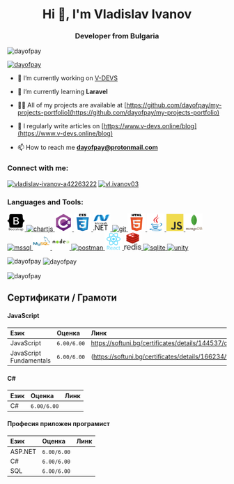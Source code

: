 <h1 align="center">Hi 👋, I'm Vladislav Ivanov</h1>
<h3 align="center">Developer from Bulgaria</h3>

<p align="left"> <img src="https://komarev.com/ghpvc/?username=dayofpay&label=Profile%20views&color=0e75b6&style=flat" alt="dayofpay" /> </p>

<p align="left"> <a href="https://github.com/ryo-ma/github-profile-trophy"><img src="https://github-profile-trophy.vercel.app/?username=dayofpay" alt="dayofpay" /></a> </p>

- 🔭 I’m currently working on [V-DEVS](https://www.v-devs.online/)

- 🌱 I’m currently learning **Laravel**

- 👨‍💻 All of my projects are available at [https://github.com/dayofpay/my-projects-portfolio](https://github.com/dayofpay/my-projects-portfolio)

- 📝 I regularly write articles on [https://www.v-devs.online/blog](https://www.v-devs.online/blog)

- 📫 How to reach me **dayofpay@protonmail.com**

<h3 align="left">Connect with me:</h3>
<p align="left">
<a href="https://linkedin.com/in/vladislav-ivanov-a42263222" target="blank"><img align="center" src="https://raw.githubusercontent.com/rahuldkjain/github-profile-readme-generator/master/src/images/icons/Social/linked-in-alt.svg" alt="vladislav-ivanov-a42263222" height="30" width="40" /></a>
<a href="https://instagram.com/vl.ivanov03" target="blank"><img align="center" src="https://raw.githubusercontent.com/rahuldkjain/github-profile-readme-generator/master/src/images/icons/Social/instagram.svg" alt="vl.ivanov03" height="30" width="40" /></a>
</p>

<h3 align="left">Languages and Tools:</h3>
<p align="left"> <a href="https://getbootstrap.com" target="_blank" rel="noreferrer"> <img src="https://raw.githubusercontent.com/devicons/devicon/master/icons/bootstrap/bootstrap-plain-wordmark.svg" alt="bootstrap" width="40" height="40"/> </a> <a href="https://www.chartjs.org" target="_blank" rel="noreferrer"> <img src="https://www.chartjs.org/media/logo-title.svg" alt="chartjs" width="40" height="40"/> </a> <a href="https://www.w3schools.com/cs/" target="_blank" rel="noreferrer"> <img src="https://raw.githubusercontent.com/devicons/devicon/master/icons/csharp/csharp-original.svg" alt="csharp" width="40" height="40"/> </a> <a href="https://www.w3schools.com/css/" target="_blank" rel="noreferrer"> <img src="https://raw.githubusercontent.com/devicons/devicon/master/icons/css3/css3-original-wordmark.svg" alt="css3" width="40" height="40"/> </a> <a href="https://dotnet.microsoft.com/" target="_blank" rel="noreferrer"> <img src="https://raw.githubusercontent.com/devicons/devicon/master/icons/dot-net/dot-net-original-wordmark.svg" alt="dotnet" width="40" height="40"/> </a> <a href="https://git-scm.com/" target="_blank" rel="noreferrer"> <img src="https://www.vectorlogo.zone/logos/git-scm/git-scm-icon.svg" alt="git" width="40" height="40"/> </a> <a href="https://www.w3.org/html/" target="_blank" rel="noreferrer"> <img src="https://raw.githubusercontent.com/devicons/devicon/master/icons/html5/html5-original-wordmark.svg" alt="html5" width="40" height="40"/> </a> <a href="https://www.java.com" target="_blank" rel="noreferrer"> <img src="https://raw.githubusercontent.com/devicons/devicon/master/icons/java/java-original.svg" alt="java" width="40" height="40"/> </a> <a href="https://developer.mozilla.org/en-US/docs/Web/JavaScript" target="_blank" rel="noreferrer"> <img src="https://raw.githubusercontent.com/devicons/devicon/master/icons/javascript/javascript-original.svg" alt="javascript" width="40" height="40"/> </a> <a href="https://www.mongodb.com/" target="_blank" rel="noreferrer"> <img src="https://raw.githubusercontent.com/devicons/devicon/master/icons/mongodb/mongodb-original-wordmark.svg" alt="mongodb" width="40" height="40"/> </a> <a href="https://www.microsoft.com/en-us/sql-server" target="_blank" rel="noreferrer"> <img src="https://www.svgrepo.com/show/303229/microsoft-sql-server-logo.svg" alt="mssql" width="40" height="40"/> </a> <a href="https://www.mysql.com/" target="_blank" rel="noreferrer"> <img src="https://raw.githubusercontent.com/devicons/devicon/master/icons/mysql/mysql-original-wordmark.svg" alt="mysql" width="40" height="40"/> </a> <a href="https://nodejs.org" target="_blank" rel="noreferrer"> <img src="https://raw.githubusercontent.com/devicons/devicon/master/icons/nodejs/nodejs-original-wordmark.svg" alt="nodejs" width="40" height="40"/> </a> <a href="https://postman.com" target="_blank" rel="noreferrer"> <img src="https://www.vectorlogo.zone/logos/getpostman/getpostman-icon.svg" alt="postman" width="40" height="40"/> </a> <a href="https://reactjs.org/" target="_blank" rel="noreferrer"> <img src="https://raw.githubusercontent.com/devicons/devicon/master/icons/react/react-original-wordmark.svg" alt="react" width="40" height="40"/> </a> <a href="https://redis.io" target="_blank" rel="noreferrer"> <img src="https://raw.githubusercontent.com/devicons/devicon/master/icons/redis/redis-original-wordmark.svg" alt="redis" width="40" height="40"/> </a> <a href="https://www.sqlite.org/" target="_blank" rel="noreferrer"> <img src="https://www.vectorlogo.zone/logos/sqlite/sqlite-icon.svg" alt="sqlite" width="40" height="40"/> </a> <a href="https://unity.com/" target="_blank" rel="noreferrer"> <img src="https://www.vectorlogo.zone/logos/unity3d/unity3d-icon.svg" alt="unity" width="40" height="40"/> </a> </p>

<p><img align="left" src="https://github-readme-stats.vercel.app/api/top-langs?username=dayofpay&show_icons=true&locale=en&layout=compact" alt="dayofpay" /></p>

<p>&nbsp;<img align="center" src="https://github-readme-stats.vercel.app/api?username=dayofpay&show_icons=true&locale=en" alt="dayofpay" /></p>

<p><img align="center" src="https://github-readme-streak-stats.herokuapp.com/?user=dayofpay&" alt="dayofpay" /></p>


## Сертификати / Грамоти
#### JavaScript


| Език | Оценка     | Линк                |
| :-------- | :------- | :------------------------- |
| JavaScript | `6.00/6.00` | https://softuni.bg/certificates/details/144537/d1478b32 |
| JavaScript Fundamentals | `6.00/6.00` | (https://softuni.bg/certificates/details/166234/fb4b8c72) |

#### C#




| Език | Оценка     | Линк                |
| :-------- | :------- | :------------------------- |
| C# | `6.00/6.00` |  |

#### Професия приложен програмист
| Език | Оценка     | Линк                |
| :-------- | :------- | :------------------------- |
| ASP.NET | `6.00/6.00` |  |
| C# | `6.00/6.00` |  |
| SQL | `6.00/6.00` |  |
